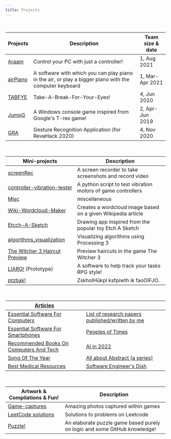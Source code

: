 ```yaml
---
title: Projects
---
```


<br>

| Projects                                               | Description                                                                                            | Team size & date |
| ------------------------------------------------------ | ------------------------------------------------------------------------------------------------------ | ---------------- |
| [Araam](https://github.com/Karthikeshwar1/Araam)       | Control your PC with just a controller!                                                                | 1, Aug 2021      |
| [airPiano](https://github.com/Karthikeshwar1/airPiano) | A software with which you can play piano in the air, or play a bigger piano with the computer keyboard | 1, Mar-Apr 2021  |
| [TABFYE](https://github.com/Karthikeshwar1/TABFYE)     | Take-A-Break-For-Your-Eyes!                                                                            | 4, Jun 2020      |
| [JumpG](https://github.com/Karthikeshwar1/JumpG)       | A Windows console game inspired from Google's T-rex game!                                              | 2, Apr-Jun 2019  |
| [GRA](https://github.com/Karthikeshwar1/GRA)           | Gesture Recognition Application (for RevaHack 2020)                                                    | 4, Nov 2020      |

<br>

| Mini-projects                                                                                | Description                                                  |
| -------------------------------------------------------------------------------------------- | ------------------------------------------------------------ |
| [screenRec](https://github.com/Karthikeshwar1/screenRec)                                     | A screen recorder to take screenshots and record video       |
| [controller-vibration-tester](https://github.com/Karthikeshwar1/controller-vibration-tester) | A python script to test vibration motors of game controllers |
| [Misc](https://github.com/Karthikeshwar1/Misc)                                               | miscellaneous                                                |
| [Wiki-Wordcloud-Maker](https://github.com/Karthikeshwar1/Wiki-Wordcloud-Maker)               | Creates a wordcloud image based on a given Wikipedia article |
| [Etcch-A-Sketch](https://github.com/Karthikeshwar1/Etcch-A-Sketch)                           | Drawing app inspired from the popular toy Etch A Sketch      |
| [algorithms_visualization](https://github.com/Karthikeshwar1/algorithms_visualization)       | Visualizing algorithms using Processing 3                    |
| [The Witcher 3 Haircut Preview](https://github.com/Karthikeshwar1/TheWitcher3HaircutPreview) | Preview haircuts in the game The Witcher 3                   |
| [LIARG!](https://github.com/Karthikeshwar1/LIARG) (Prototype)     | A software to help track your tasks RPG style! |
| [ptzbak!](https://github.com/Karthikeshwar1/ptzbak)              | ZskholHūkpl ksfpiwth ik faoOIFJO.  |

<br>

| [Articles](https://github.com/Karthikeshwar1/blog)                                                                                | |
| --------------------------------------------------------------------------------------------------------------------------------- |--|
| [Essential Software For Computers](https://karthikeshwar1.github.io/blog/2021/Essential_Software_For_Computers)     | [List of research papers published/written by me](https://github.com/Karthikeshwar1/Karthikeshwar1/tree/main/papers) |
| [Essential Software For Smartphones](https://karthikeshwar1.github.io/blog/2021/Essential_Software_For_Smartphones) | [Peoples of Times](https://karthikeshwar1.github.io/blog/2022/Peoples_Of_Times) |
| [Recommended Books On Computers And Tech](https://karthikeshwar1.github.io/blog/2022/Recommended_Books_On_Computers_And_Tech)  | [AI in 2022](https://karthikeshwar1.github.io/blog/2022/AI_in_2022) |
| [Song Of The Year](https://karthikeshwar1.github.io/blog/2022/Song_Of_The_Year) | [All about Abstract (a series)](https://karthikeshwar1.github.io/aaA/) |
| [Best Medical Resources](https://karthikeshwar1.github.io/blog/2022/Best_Medical_Resources) | [Software Engineer's Dish](https://github.com/Karthikeshwar1/blog/blob/main/2022/Software_Engineer's_Dish.md) |

<br>

| Artwork & Compilations & Fun!                                                        | Description                          |
| ---------------------------------------------------------------- | ------------------------------------ |
| [Game-captures](https://github.com/Karthikeshwar1/Game-captures) | Amazing photos captured within games |
| [LeetCode solutions](https://github.com/Karthikeshwar1/LeetCode-solutions)  | Solutions to problems on Leetcode |
| [Puzzle!](https://github.com/Karthikeshwar1/Puzzle) | An elaborate puzzle game based purely on logic and some GitHub knowledge! |

<br>
